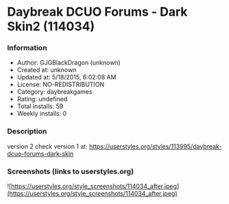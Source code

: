# Daybreak DCUO Forums - Dark Skin2 (114034)

### Information
- Author: GJGBlackDragon (unknown)
- Created at: unknown
- Updated at: 5/18/2015, 6:02:08 AM
- License: NO-REDISTRIBUTION
- Category: daybreakgames
- Rating: undefined
- Total installs: 59
- Weekly installs: 0


### Description
version 2
check version 1 at: https://userstyles.org/styles/113995/daybreak-dcuo-forums-dark-skin


### Screenshots (links to userstyles.org)
![https://userstyles.org/style_screenshots/114034_after.jpeg](https://userstyles.org/style_screenshots/114034_after.jpeg)


